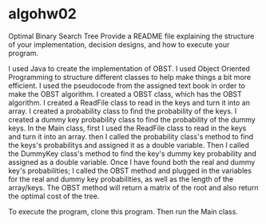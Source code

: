 # algohw02
Optimal Binary Search Tree
Provide a README file explaining the structure of your implementation, decision designs, and how to execute your program.

I used Java to create the implementation of OBST. I used Object Oriented Programming to structure different classes to help make things a bit more efficient. 
I used the pseudocode from the assigned text book in order to make the OBST algorithm. 
I created a OBST class, which has the OBST algorithm. 
I created a ReadFile class to read in the keys and turn it into an array.
I created a probability class to find the probability of the keys.
I created a dummy key probability class to find the probability of the dummy keys. 
In the Main class, first I used the ReadFile class to read in the keys and turn it into an array.
then I called the probability class's method to find the keys's probabilitys and assigned it as a double variable.
Then I called the DummyKey class's method to find the key's dummy key probability and assigned as a double variable.
Once I have found both the real and dummy key's probabilities; I called the OBST method and plugged in the variables for the
real and dummy key probabilities, as well as the length of the array/keys. 
The OBST method will return a matrix of the root and also return the optimal cost of the tree.

To execute the program, clone this program. Then run the Main class. 
